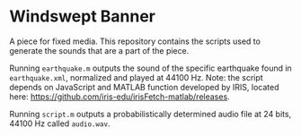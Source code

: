 # Windswept Banner

A piece for fixed media.
This repository contains the scripts used to generate the sounds that are a part of the piece.

Running `earthquake.m` outputs the sound of the specific earthquake found in `earthquake.xml`, normalized and played at 44100 Hz. 
Note: the script depends on JavaScript and MATLAB function developed by IRIS, located here: https://github.com/iris-edu/irisFetch-matlab/releases.

Running `script.m` outputs a probabilistically determined audio file at 24 bits, 44100 Hz called `audio.wav`.

